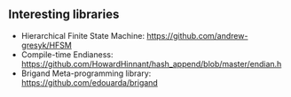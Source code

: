 

## Interesting libraries
* Hierarchical Finite State Machine:  https://github.com/andrew-gresyk/HFSM
* Compile-time Endianess: https://github.com/HowardHinnant/hash_append/blob/master/endian.h
* Brigand Meta-programming library: https://github.com/edouarda/brigand

